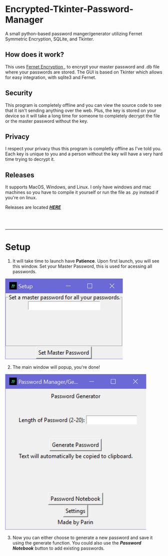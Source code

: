# Encrypted-Tkinter-Password-Manager
A small python-based password manger/generator utilizing Fernet Symmetric Encryption, SQLite, and Tkinter.

## How does it work?
This uses <a href='https://cryptography.io/en/latest/fernet/'>Fernet Encryption </a>, to encrypt your master password and .db file where your passwords are stored. The GUI is based on Tkinter which allows for easy integration, with sqlite3 and Fernet.

## Security
This program is completely offline and you can view the source code to see that it isn't sending anything over the web. Plus, the key is stored on your device so it will take a long time for someone to completely decrypt the file or the master password without the key. 

## Privacy
I respect your privacy thus this program is completly offline as I've told you. Each key is unique to you and a person without the key will have a very hard time trying to decrypt it.

## Releases
It supports MacOS, Windows, and Linux. I only have windows and mac machines so you have to compile it yourself or run the file as .py instead if you're on linux.

Releases are located <a href='https://github.com/Parinz/Tkinter-Password-Manager/releases/tag/1.0'> ***HERE*** </a>

<br/>
<br/>
<hr>



# Setup

1. It will take time to launch have **Patience**. Upon first launch, you will see this window. Set your Master Password, this is used for acessing all passwords.

![Setup](https://github.com/Parinz/Encrypted-Tkinter-Password-Manager/blob/master/Setup.png)

2. The main window will popup, you're done!

![Main Window](https://github.com/Parinz/Encrypted-Tkinter-Password-Manager/blob/master/MainScreen.png)

3. Now you can either choose to generate a new password and save it using the generate function. You could also use the ***Password Notebook*** button to add existing passwords.
